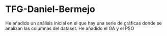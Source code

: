 # TFG-Daniel-Bermejo

He añadido un análisis inicial en el que hay una serie de gráficas donde se analizan las columnas del dataset.
He añadido el GA y el PSO 

